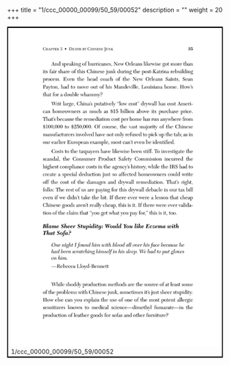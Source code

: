+++
title = "1/ccc_00000_00099/50_59/00052"
description = ""
weight = 20
+++

<table style="border:2px solid black;max-width:800px;max-height:800px;" 
><tr><td>
<img class="center-fit-jpg"
src="/jpg_/out_jpg_dbc_052.jpg">
1/ccc_00000_00099/50_59/00052
</img></td></tr></table>
